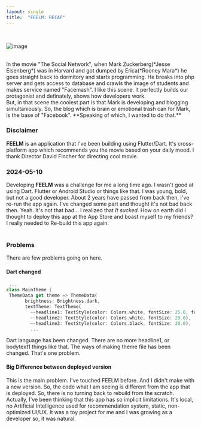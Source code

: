 ```yaml
---
layout: single
title:  "FEELM: RECAP"
---
```

<br>

![image](https://github.com/DutchVandaline/DutchVandaline.github.io/assets/142364450/0faa6ed5-b79b-4d3e-a951-b31aed8269e8)

<br>
In the movie "The Social Network", when Mark Zuckerberg(*Jesse Eisenberg*) was in Harvard and got dumped by Erica(*Rooney Mara*) he goes
straight back to dormitory and starts programming. He breaks into php server and gets access to database and crawls the image of students and makes 
service named "Facemash". I like this scene. It perfectly builds our protagonist and definately, shows how developers work.<br>
But, in that scene the coolest part is that Mark is developing and blogging simultaniously. So, the blog which is brain or emotional trash can for Mark, is
the base of "Facebook". **Speaking of which, I wanted to do that.** <br>

### Disclaimer
 **FEELM** is an application that I've been building using Flutter/Dart. It's cross-platform app which recommends you the movie based on your daily mood.
 I thank Director David Fincher for directing cool movie. 

### 2024-05-10
 Developing **FEELM** was a challenge for me a long time ago. I wasn't good at using Dart. Flutter or Android Studio or things like that. I was young, bold,
but not a good developer. About 2 years have passed from back then, I've re-run the app again. I've changed some part and thought it's not bad back then.
Yeah. It's not that bad... I realized that *It sucked*. How on earth did I thought to deploy this app at the App Store and boast myself to my friends?
I really needed to Re-build this app again. <br>
<br>

### Problems
 There are few problems going on here.<br>

 #### Dart changed
 ```dart
  ...
 class MainTheme {
  ThemeData get theme => ThemeData(
        brightness: Brightness.dark,
        textTheme: TextTheme(
          ~~headline1: TextStyle(color: Colors.white, fontSize: 25.0, fontWeight: FontWeight.bold),
          ~~headline2: TextStyle(color: Colors.white, fontSize: 20.0),
          ~~headline3: TextStyle(color: Colors.black, fontSize: 20.0),
          ...
 ```
 Dart language has been changed. There are no more headline1, or bodytext1 things like that. The ways of making theme file has been changed. That's one problem.

 #### Big Difference between deployed version
  This is the main problem. I've touched FEELM before. And I didn't make with a new version. So, the code what I am seeing is different from the app that is deployed.
  So, there is no turning back to rebuild from the scratch. Actually, I've been thinking that this app has so implicit limitations. It's local, no Artificial Intelligence 
  used for recommendation system, static, non-optimized UI/UX. It was a toy project for me and I was growing as a developer so, it was natural. 
 
 





 
